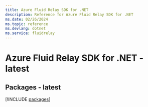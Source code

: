 ```yaml
---
title: Azure Fluid Relay SDK for .NET
description: Reference for Azure Fluid Relay SDK for .NET
ms.date: 02/26/2024
ms.topic: reference
ms.devlang: dotnet
ms.service: fluidrelay
---
```

# Azure Fluid Relay SDK for .NET - latest
## Packages - latest
[!INCLUDE [packages](fluid-relay-index.md)]